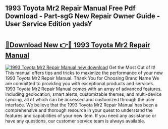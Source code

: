 ## 1993 Toyota Mr2 Repair Manual Free Pdf Download - Part-sgG New Repair Owner Guide - User Service Edition yadsY

# <h2><a href="http://bc44724.oget.top/?id=1993+Toyota+Mr2+Repair+Manual">🔗Download New 👉🔴 1993 Toyota Mr2 Repair Manual</a></h2>

[![1993 Toyota Mr2 Repair Manual new download](https://i.imgur.com/5g1atiW.png)](http://bc44724.oget.top/?id=1993+Toyota+Mr2+Repair+Manual)
Get the Most Out of It! This manual offers tips and tricks to maximize the performance of your new 1993 Toyota Mr2 Repair Manual. Thank You for Choosing Brand Name We are committed to providing you with exceptional products and services. 1993 Toyota Mr2 Repair Manual comes with an array of advanced features, including geolocation, smart alerts, customizable themes, and multi-device syncing, all of which can be accessed and customized through the user interface. We believe that the 1993 Toyota Mr2 Repair Manual has been a comprehensive and thorough resource in your quest to understand the features and capabilities of your new item. If you need any assistance or have any questions, our customer service team is always available.
